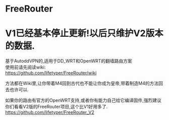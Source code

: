 FreeRouter
==========
V1已经基本停止更新!以后只维护V2版本的数据.
==========================================
基于AutoddVPN的,适用于DD_WRT和OpenWRT的翻墙路由方案  
使用前请先阅读wiki:  
https://github.com/lifetyper/FreeRouter/wiki

方法都在Wiki里,让你带着M4回到古代也不能让你成为皇帝,带着制造M4的方法回去也许可以.

如果你的路由有官方的OpenWRT支持,或者你有能力自己给它编译固件,强烈建议你们看看V2版的FreeRouter项目,这个比V1好用多了.
https://github.com/lifetyper/FreeRouter_V2

